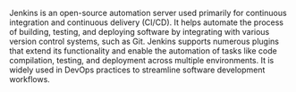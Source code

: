 Jenkins is an open-source automation server used primarily for continuous integration and continuous delivery (CI/CD).
It helps automate the process of building, testing, and deploying software by integrating with various version control systems, such as Git. 
Jenkins supports numerous plugins that extend its functionality and enable the automation of tasks like code compilation, testing, and deployment across multiple environments.
It is widely used in DevOps practices to streamline software development workflows.
